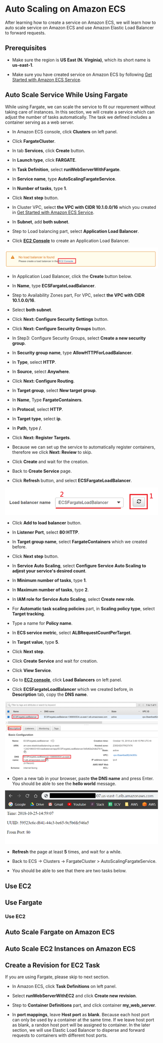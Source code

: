 # Auto Scaling on Amazon ECS

After learning how to create a service on Amazon ECS, we will learn how to auto scale service on Amazon ECS and use Amazon Elastic Load Balancer to forward requests.

## Prerequisites
* Make sure the region is **US East (N. Virginia)**, which its short name is **us-east-1**.

* Make sure you have created service on Amazon ECS by following [Get Started with Amazon ECS Service](../202-Get-Started-with-Amazon-ECS-Service/README.md).

## Auto Scale Service While Using Fargate
While using Fargate, we can scale the service to fit our requrement without taking care of instances. In this section, we will create a service which can adjust the number of tasks automatically. The task we defined includes a container serving as a web server.

* In Amazon ECS console, click **Clusters** on left panel. 

* Click **FargateCluster**.

* In tab **Services**, click **Create** button.

* In **Launch type**, click **FARGATE**.

* In **Task Definition**, select **runWebServerWithFargate**.

* In **Service name**, type **AutoScalingFargateService**.

* In **Number of tasks**, type **1**.

* Click **Next step** button.

* In Cluster VPC, select **the VPC with CIDR 10.1.0.0/16** which you created in [Get Started with Amazon ECS Service](../202-Get-Started-with-Amazon-ECS-Service/README.md).

* In **Subnet**, add **both subnet**.

* Step to Load balancing part, select **Application Load Balancer**.

* Click [**EC2 Console**](https://us-east-1.console.aws.amazon.com/ec2/v2/home?region=us-east-1#SelectCreateELBWizard:) to create an Application Load Balancer.

![loadBalancer.png](../images/loadBalancer.png)

* In Application Load Balancer, click the **Create** button below.

* In **Name**, type **ECSFargateLoadBalancer**.

* Step to Availability Zones part, For VPC, select **the VPC with CIDR 10.1.0.0/16**.

* Select **both subnet**.

* Click **Next: Configure Security Settings** button.

* Click **Next: Configure Security Groups** button.

* In Step3: Configure Security Groups, select **Create a new security group**.

* In **Security group name**, type **AllowHTTPForLoadBalancer**.

* In **Type**, select **HTTP**.

* In **Source**, select **Anywhere**.

* Click **Next: Configure Routing**.

* In **Target group**, select **New target group**.

* In **Name**, Type **FargateContainers**.

* In **Protocol**, select **HTTP**.

* In **Target type**, select **ip**.

* In **Path**, type **/**.

* Click **Next: Register Targets**.

* Because we can set up the service to automatically register containers, therefore we click **Next: Review** to skip.

* Click **Create** and wait for the creation.

* Back to **Create Service** page.

* Click **Refresh** button, and select **ECSFargateLoadBalancer**.

![loadBalancer2.png](../images/loadBalancer2.png)

* Click **Add to load balancer** button.

* In **Listener Port**, select **80:HTTP**.

* In **Target group name**, select **FargateContainers** which we created before.

* Click **Next step** button.

* In **Service Auto Scaling**, select **Configure Service Auto Scaling to adjest your service's desired count**.

* In **Minimum number of tasks**, type **1**.

* In **Maximum number of tasks**, type **2**.

* In **IAM role for Service Auto Scaling**, select **Create new role**.

* For **Automatic task scaling policies** part, in **Scaling policy type**, select **Target tracking**.

* Type a name for **Policy name**.

* In **ECS service metric**, select **ALBRequestCountPerTarget**.

* In **Target value**, type **5**.

* Click **Next step**.

* Click **Create Service** and wait for creation.

* Click **View Service**.

* Go to [**EC2 console**](https://console.aws.amazon.com/ec2/v2/home?region=us-east-1), click **Load Balancers** on left panel.

* Click **ECSFargateLoadBalancer** which we created before, in **Description** tab, copy the **DNS name**.

![DNS.png](../images/DNS.png)

* Open a new tab in your browser, paste **the DNS name** and press Enter. You should be able to see the **hello world** message.

![browser3.png](../images/browser3.png)

* **Refresh** the page at least **5** times, and wait for a while.

* Back to ECS -> Clusters -> FargateCluster >  AutoScalingFargateService.

* You should be able to see that there are two tasks below.




## Use EC2

## Use Fargate

### Use EC2

## Auto Scale Fargate on Amazon ECS

## Auto Scale EC2 Instances on Amazon ECS

## Create a Revision for EC2 Task
If you are using Fargate, please skip to next section. 

* In Amazon ECS, click **Task Definitions** on left panel.

* Select **runWebServerWithEC2** and click **Create new revision**.

* Step to **Container Definitions** part, and click container **my_web_server**.

* In **port mappings**, leave **Host port** as **blank**. Because each host port can only be used by a container at the same time. If we leave host port as blank, a randon host port will be assigned to container. In the later section, we will use Elastic Load Balancer to disperse and forward requests to containers with different host ports.